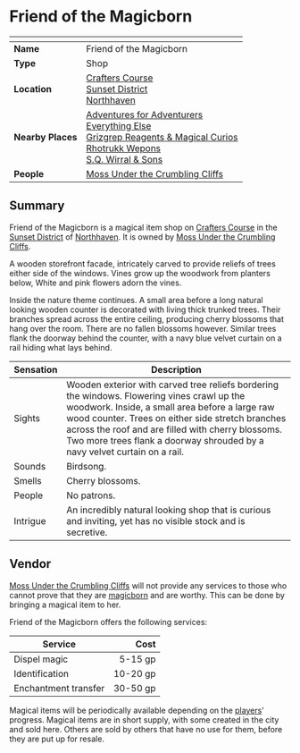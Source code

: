 # Friend of the Magicborn

| []() | |
| --- | --- |
| **Name** | Friend of the Magicborn |
| **Type** | Shop |
| **Location** | [Crafters Course](../../streets/crafters-course.md)<br>[Sunset District](../../districts/sunset-district.md)<br>[Northhaven](../../cities/northhaven.md) |
| **Nearby Places** | [Adventures for Adventurers](adventures-for-adventurers.md)<br>[Everything Else](everything-else.md)<br>[Grizgrep Reagents & Magical Curios](grizgrep-reagents-and-magical-curios.md)<br>[Rhotrukk Wepons](rhotrukk-wepons.md)<br>[S.Q. Wirral & Sons](sq-wirral-and-son.md) |
| **People** | [Moss Under the Crumbling Cliffs](../../../characters/moss-under-the-crumbling-cliffs.md) |

## Summary

Friend of the Magicborn is a magical item shop on [Crafters Course](../../streets/crafters-course.md) in the [Sunset District](../../districts/sunset-district.md) of [Northhaven](../../cities/northhaven.md). It is owned by [Moss Under the Crumbling Cliffs](../../../characters/moss-under-the-crumbling-cliffs.md).

A wooden storefront facade, intricately carved to provide reliefs of trees either side of the windows. Vines grow up the woodwork from planters below, White and pink flowers adorn the vines.

Inside the nature theme continues. A small area before a long natural looking wooden counter is decorated with living thick trunked trees. Their branches spread across the entire ceiling, producing cherry blossoms that hang over the room. There are no fallen blossoms however. Similar trees flank the doorway behind the counter, with a navy blue velvet curtain on a rail hiding what lays behind.

| Sensation | Description |
| ---- | --- |
| Sights | Wooden exterior with carved tree reliefs bordering the windows. Flowering vines crawl up the woodwork. Inside, a small area before a large raw wood counter. Trees on either side stretch branches across the roof and are filled with cherry blossoms. Two more trees flank a doorway shrouded by a navy velvet curtain on a rail. |
| Sounds | Birdsong. |
| Smells | Cherry blossoms. |
| People | No patrons. |
| Intrigue | An incredibly natural looking shop that is curious and inviting, yet has no visible stock and is secretive. |

## Vendor

[Moss Under the Crumbling Cliffs](../../../characters/moss-under-the-crumbling-cliffs.md) will not provide any services to those who cannot prove that they are [magicborn](../../../civilisations/kingdom-of-astor/magicborn.md) and are worthy. This can be done by bringing a magical item to her. 

Friend of the Magicborn offers the following services:

| Service | Cost |
| --- | ---:|
| Dispel magic | 5-15 gp |
| Identification | 10-20 gp |
| Enchantment transfer | 30-50 gp |

Magical items will be periodically available depending on the [players](../../../../players/logan.md)' progress. Magical items are in short supply, with some created in the city and sold here. Others are sold by others that have no use for them, before they are put up for resale.
